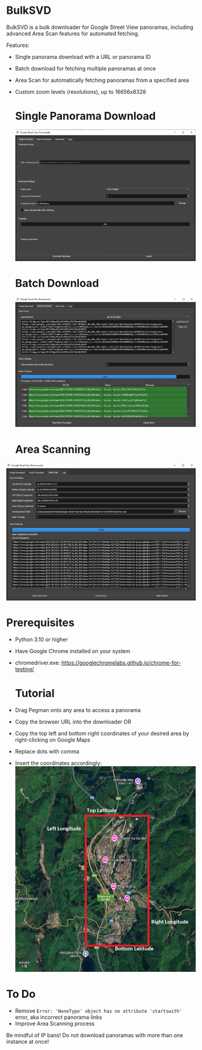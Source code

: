 # BulkSVD
BulkSVD is a bulk downloader for Google Street View panoramas, including advanced Area Scan features for automated fetching.

Features:
- Single panorama download with a URL or panorama ID
- Batch download for fetching multiple panoramas at once
- Area Scan for automatically fetching panoramas from a specified area
- Custom zoom levels (resolutions), up to 16656x8328


  # Single Panorama Download
  ![Single Panorama Download](https://github.com/pbz134/BulkSVD/blob/main/images/Single.PNG)

  # Batch Download
  ![Batch Download](https://github.com/pbz134/BulkSVD/blob/main/images/Area.PNG)

  # Area Scanning
 ![Area Scanning](https://github.com/pbz134/BulkSVD/blob/main/images/Batch.PNG)


# Prerequisites
- Python 3.10 or higher
- Have Google Chrome installed on your system
- chromedriver.exe: https://googlechromelabs.github.io/chrome-for-testing/


  # Tutorial
- Drag Pegman onto any area to access a panorama
- Copy the browser URL into the downloader
OR
- Copy the top left and bottom right coordinates of your desired area by right-clicking on Google Maps
- Replace dots with comma
- Insert the coordinates accordingly:
![Coordinate Tutorial](https://github.com/pbz134/BulkSVD/blob/main/images/Shirakawa.PNG)


# To Do
- Remove `Error: 'NoneType' object has no attribute 'startswith'` error, aka incorrect panorama links
- Improve Area Scanning process


Be mindful of IP bans! Do not download panoramas with more than one instance at once!
